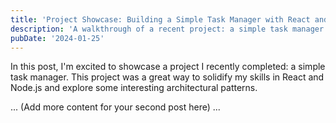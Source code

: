 ```yaml
---
title: 'Project Showcase: Building a Simple Task Manager with React and Node.js'
description: 'A walkthrough of a recent project: a simple task manager built using React for the frontend and Node.js for the backend.'
pubDate: '2024-01-25'
---
```


In this post, I'm excited to showcase a project I recently completed: a simple task manager. This project was a great way to solidify my skills in React and Node.js and explore some interesting architectural patterns.

... (Add more content for your second post here) ...
